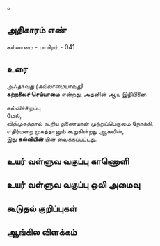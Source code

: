 உ


## அதிகாரம் எண்

கல்லாமை - பாயிரம் - 041

## உரை

அஃதாவது _(கல்லாமையாவது)_  
**கற்றலைச் செய்யாமை** என்றது, அதனின் ஆய இழிபினை.  

கல்விச்சிறப்பு  
மேல்,  
விதிமுகத்தால் கூறிய துணையான் முற்றுப்பெறாமை நோக்கி,  
எதிர்மறை முகத்தானும் கூறுகின்றது ஆகலின்,  
இது **கல்வியின்** பின் வைக்கப்பட்டது.


## உயர் வள்ளுவ வகுப்பு காணொளி


## உயர் வள்ளுவ வகுப்பு ஒலி அமைவு 


## கூடுதல் குறிப்புகள்


## ஆங்கில விளக்கம்

